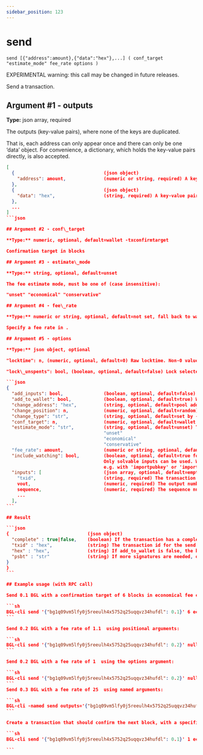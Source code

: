 ```yaml
---
sidebar_position: 123
---
```


# send

`send [{"address":amount},{"data":"hex"},...] ( conf_target "estimate_mode" fee_rate options )`

EXPERIMENTAL warning: this call may be changed in future releases.

Send a transaction.

## Argument #1 - outputs

**Type:** json array, required

The outputs (key-value pairs), where none of the keys are duplicated.

That is, each address can only appear once and there can only be one ‘data’ object. For convenience, a dictionary, which holds the key-value pairs directly, is also accepted.

````json
[
  {                                 (json object)
    "address": amount,              (numeric or string, required) A key-value pair. The key (string) is the bitgesell address, the value (float or string) is the amount in BGL
  },
  {                                 (json object)
    "data": "hex",                  (string, required) A key-value pair. The key must be "data", the value is hex-encoded data
  },
  ...
]
```json

## Argument #2 - conf\_target

**Type:** numeric, optional, default=wallet -txconfirmtarget

Confirmation target in blocks

## Argument #3 - estimate\_mode

**Type:** string, optional, default=unset

The fee estimate mode, must be one of (case insensitive):

"unset" "economical" "conservative"

## Argument #4 - fee\_rate

**Type:** numeric or string, optional, default=not set, fall back to wallet fee estimation

Specify a fee rate in .

## Argument #5 - options

**Type:** json object, optional

"locktime": n, (numeric, optional, default=0) Raw locktime. Non-0 value also locktime-activates inputs

"lock\_unspents": bool, (boolean, optional, default=false) Lock selected unspent outputs "psbt": bool, (boolean, optional, default=automatic) Always return a PSBT, implies add\_to\_wallet=false. "subtract\_fee\_from\_outputs": \[ (json array, optional, default=empty array) Outputs to subtract the fee from, specified as integer indices. The fee will be equally deducted from the amount of each specified output. Those recipients will receive less bitgesells than you enter in their corresponding amount field. If no outputs are specified here, the sender pays the fee. vout\_index, (numeric) The zero-based output index, before a change output is added. … \], "replaceable": bool, (boolean, optional, default=wallet default) Marks this transaction as BIP125 replaceable. Allows this transaction to be replaced by a transaction with higher fees

```json
{
  "add_inputs": bool,               (boolean, optional, default=false) If inputs are specified, automatically include more if they are not enough.
  "add_to_wallet": bool,            (boolean, optional, default=true) When false, returns a serialized transaction which will not be added to the wallet or broadcast
  "change_address": "hex",          (string, optional, default=pool address) The bitgesell address to receive the change
  "change_position": n,             (numeric, optional, default=random) The index of the change output
  "change_type": "str",             (string, optional, default=set by -changetype) The output type to use. Only valid if change_address is not specified. Options are "legacy", "p2sh-segwit", and "bech32".
  "conf_target": n,                 (numeric, optional, default=wallet -txconfirmtarget) Confirmation target in blocks
  "estimate_mode": "str",           (string, optional, default=unset) The fee estimate mode, must be one of (case insensitive):
                                    "unset"
                                    "economical"
                                    "conservative"
  "fee_rate": amount,               (numeric or string, optional, default=not set, fall back to wallet fee estimation) Specify a fee rate in .
  "include_watching": bool,         (boolean, optional, default=true for watch-only wallets, otherwise false) Also select inputs which are watch only.
                                    Only solvable inputs can be used. Watch-only destinations are solvable if the public key and/or output script was imported,
                                    e.g. with 'importpubkey' or 'importmulti' with the 'pubkeys' or 'desc' field.
  "inputs": [                       (json array, optional, default=empty array) Specify inputs instead of adding them automatically. A JSON array of JSON objects
    "txid",                         (string, required) The transaction id
    vout,                           (numeric, required) The output number
    sequence,                       (numeric, required) The sequence number
    ...
  ],
```

## Result

```json
{                             (json object)
  "complete" : true|false,    (boolean) If the transaction has a complete set of signatures
  "txid" : "hex",             (string) The transaction id for the send. Only 1 transaction is created regardless of the number of addresses.
  "hex" : "hex",              (string) If add_to_wallet is false, the hex-encoded raw transaction with signature(s)
  "psbt" : "str"              (string) If more signatures are needed, or if add_to_wallet is false, the base64-encoded (partially) signed transaction
}
}
```

## Example usage (with RPC call)

Send 0.1 BGL with a confirmation target of 6 blocks in economical fee estimate mode:

```sh
BGL-cli send '{"bg1q09vm5lfy0j5reeulh4x5752q25uqqvz34hufdl": 0.1}' 6 economical
```

Send 0.2 BGL with a fee rate of 1.1  using positional arguments:

```sh
BGL-cli send '{"bg1q09vm5lfy0j5reeulh4x5752q25uqqvz34hufdl": 0.2}' null "unset" 1.1
```

Send 0.2 BGL with a fee rate of 1  using the options argument:

```sh
BGL-cli send '{"bg1q09vm5lfy0j5reeulh4x5752q25uqqvz34hufdl": 0.2}' null "unset" null '{"fee_rate": 1}'
```
Send 0.3 BGL with a fee rate of 25  using named arguments:

```sh
BGL-cli -named send outputs='{"bg1q09vm5lfy0j5reeulh4x5752q25uqqvz34hufdl": 0.3}' fee_rate=25
```

Create a transaction that should confirm the next block, with a specific input, and return result without adding to wallet or broadcasting to the network:

```sh 
BGL-cli send '{"bg1q09vm5lfy0j5reeulh4x5752q25uqqvz34hufdl": 0.1}' 1 economical '{"add_to_wallet": false, "inputs": [{"txid":"a08e6907dbbd3d809776dbfc5d82e371b764ed838b5655e72f463568df1aadf0", "vout":1}]}'

```
